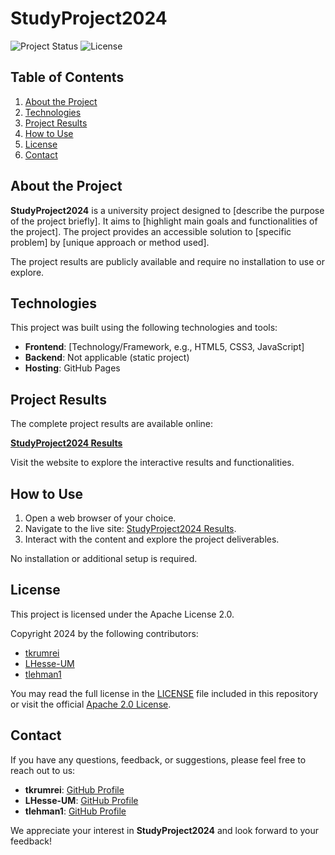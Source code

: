 # StudyProject2024

![Project Status](https://img.shields.io/badge/Status-Active-brightgreen)
![License](https://img.shields.io/badge/License-Apache%202.0-blue)

## Table of Contents

1. [About the Project](#about-the-project)
2. [Technologies](#technologies)
3. [Project Results](#project-results)
4. [How to Use](#how-to-use)
5. [License](#license)
6. [Contact](#contact)

## About the Project

**StudyProject2024** is a university project designed to [describe the purpose of the project briefly]. It aims to [highlight main goals and functionalities of the project]. The project provides an accessible solution to [specific problem] by [unique approach or method used].

The project results are publicly available and require no installation to use or explore.

## Technologies

This project was built using the following technologies and tools:

- **Frontend**: [Technology/Framework, e.g., HTML5, CSS3, JavaScript]
- **Backend**: Not applicable (static project)
- **Hosting**: GitHub Pages

## Project Results

The complete project results are available online:

[ **StudyProject2024 Results**](https://tkrumrei.github.io/StudyProject2024/)

Visit the website to explore the interactive results and functionalities.

## How to Use

1. Open a web browser of your choice.
2. Navigate to the live site: [StudyProject2024 Results](https://tkrumrei.github.io/StudyProject2024/).
3. Interact with the content and explore the project deliverables.

No installation or additional setup is required.

## License

This project is licensed under the Apache License 2.0. 

Copyright 2024 by the following contributors:

- [tkrumrei](https://github.com/tkrumrei)
- [LHesse-UM](https://github.com/LHesse-UM)
- [tlehman1](https://github.com/tlehman1)

You may read the full license in the [LICENSE](LICENSE) file included in this repository or visit the official [Apache 2.0 License](http://www.apache.org/licenses/LICENSE-2.0).

## Contact

If you have any questions, feedback, or suggestions, please feel free to reach out to us:

- **tkrumrei**: [GitHub Profile](https://github.com/tkrumrei)
- **LHesse-UM**: [GitHub Profile](https://github.com/LHesse-UM)
- **tlehman1**: [GitHub Profile](https://github.com/tlehman1)

We appreciate your interest in **StudyProject2024** and look forward to your feedback!
